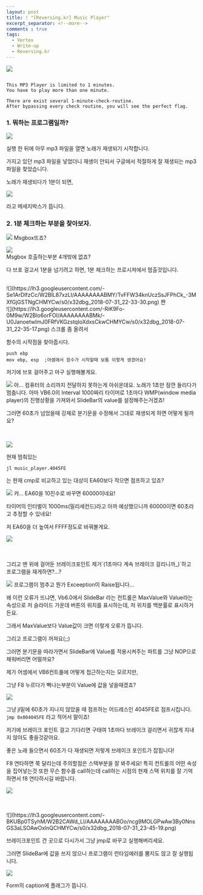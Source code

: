 ```yaml
---
layout: post
title: ! "[Reversing.kr] Music Player"
excerpt_separator: <!--more-->
comments : true
tags:
  - Vertex
  - Write-up
  - Reversing.kr
---
```


![](https://lh3.googleusercontent.com/-Mt00QAWaO-k/W2B3xJuz2oI/AAAAAAAABPA/EuQssWCqiIoS-kW0ZX7LwJltNjWTZJnvwCHMYCw/s0/Music_Player_2018-07-31_23-52-45.png)


<!--more-->

```

This MP3 Player is limited to 1 minutes.
You have to play more than one minute.

There are exist several 1-minute-check-routine.
After bypassing every check routine, you will see the perfect flag.

```
### 1. 뭐하는 프로그램일까?


![](https://lh3.googleusercontent.com/-m_KjTGlMmCw/W2BOd47MUnI/AAAAAAAABKY/DddJCpqQO_0wkGH4Qs0XYazFrDyRPModQCHMYCw/s0/Music_Player_2018-07-31_20-56-39.png)

실행 한 뒤에 아무 mp3 파일을 열면 노래가 재생되기 시작합니다.

가지고 있던 mp3 파일을 넣었더니 재생이 안되서 구글에서 적절하게 잘 재생되는 mp3 파일을 찾았습니다.


노래가 재생되다가 1분이 되면,

![](https://lh3.googleusercontent.com/-fQ6lyRDjddg/W2BQvhfV3dI/AAAAAAAABLk/wOHnDbbQkmUZEEtIQPCEz8XqV6U_Oa9ygCHMYCw/s0/haroopad_2018-07-31_21-06-22.png)

라고 메세지박스가 뜹니다.


### 2. 1분 체크하는 부분을 찾아보자.

![](https://lh3.googleusercontent.com/-wh_I2GICV4E/W2BRDuKU2iI/AAAAAAAABL0/TZxwZiAxxzwmRFpZIG-fvRfXhuHcJ0eUgCHMYCw/s0/2018-07-31_21-07-43.png)
Msgbox뜨죠? 
<br>


![](https://lh3.googleusercontent.com/-TjezzzNx46A/W2BRgud_MjI/AAAAAAAABMI/tgbJ8hssdlYoyGCzEH64ygyWsmtVK5XwACHMYCw/s0/x32dbg_2018-07-31_21-09-38.png)
<br>
Msgbox 호출하는부분 4개밖에 없죠?

다 브포 걸고서 1분을 넘기려고 하면, 1분 체크하는 프로시져에서 멈출것입니다.

<br>
![](https://lh3.googleusercontent.com/-Se1ArDlfzCc/W2BlL87xzLI/AAAAAAAABMY/TvFFW34knUczSsJFPhCk_-3MXfGjGSTNgCHMYCw/s0/x32dbg_2018-07-31_22-33-30.png)
쨘

<br>
![](https://lh3.googleusercontent.com/-RiK9Fo-0M9w/W2Blo6orFOI/AAAAAAAABMk/-U0JanoetwImJ0FRfVKGzstqIoXdxsCkwCHMYCw/s0/x32dbg_2018-07-31_22-35-17.png)
스크롤 좀 올려서 

함수의 시작점을 찾아줍시다.
```
push ebp
mov ebp, esp  ;어셈에서 함수가 시작할때 보통 이렇게 생겼어요!
```

저기에 브포 걸어주고 마구 실행해볼게요.



![](https://lh3.googleusercontent.com/-owZnGwrixL0/W2BnqCDNvhI/AAAAAAAABNI/_0Z5J2lHOEgBgrh65tqEneT5kS2OR7iGACHMYCw/s0/2018-07-31_22-43-45.gif)
아... 컴퓨터의 소리까지 전달하지 못하는게 아쉬운데요.
노래가 1초만 잠깐 들리다가 멈춥니다.
아마 VB6.0의 Interval 1000짜리 타이머로 1초마다 WMP(window media player)의 진행상황을 가져와서
SlideBar의 value를 설정해주는거겠죠!

그러면 60초가 넘었을때 강제로 분기문을 수정해서
그대로 재생되게 하면 어떻게 될까요?

<br>

![](https://lh3.googleusercontent.com/-BJsi9040ook/W2BpbfsXbwI/AAAAAAAABNc/V-XwaBbZPOYLO3VKkrtWTEvNIC7O220mQCHMYCw/s0/x32dbg_2018-07-31_22-50-20.png)

현재 멈춰있는 
```
jl music_player.4045FE
```
는 현재 cmp로 비교하고 있는 대상이 EA60보다 작으면 점프하고 있죠?


![](https://lh3.googleusercontent.com/-7P_6YFiK5OI/W2Bp9WR41qI/AAAAAAAABNk/-SrWh7L9Yq8sKtp82Vul9I2F-jG6PCKiACHMYCw/s0/haroopad_2018-07-31_22-53-37.png)
캬... EA60을 10진수로 바꾸면 60000이네요!

타이머의 인터벌이 1000ms(밀리세컨드)라고 아까 예상했으니까 60000이면 60초라고 추정할 수 있네요!

저 EA60을 더 높여서 FFFF정도로 바꿔볼게요.


![](https://lh3.googleusercontent.com/-qEebShI_crM/W2BqenIlqDI/AAAAAAAABNs/TD6nUXw5E5oaJneEAFLkp1cPvU6PbwnVQCHMYCw/s0/x32dbg_2018-07-31_22-56-04.png)

<br>
<br>
그리고 맨 위에 걸어둔 브레이크포인트 제거`(1초마다 계속 브레이크 걸리니까_)`하고 프로그램을 재게하면?...?


![](https://lh3.googleusercontent.com/-c2358ZtcuvU/W2BrbJvcFWI/AAAAAAAABN8/efSV-i7Wvv88ALdIT81PU5LSsYyRigoUACHMYCw/s0/x32dbg_2018-07-31_22-59-58.png)
프로그램이 멈추고 뭔가 Exceeption이 Raise됩니다...

왜 이런 오류가 뜨냐면, Vb6.0에서 SlideBar 라는 컨트롤은 MaxValue와 Value라는 속성으로
저 슬라이드 가운데 버튼의 위치를 표시하는데,
저 위치를 백분률로 표시하거든요.

그래서 MaxValue보다 Value값이 크면 이렇게 오류가 뜹니다.

그리고 프로그램이 꺼져요(;;)

그러면 분기문을 따라가면서 SlideBar에 Value를 적용시켜주는 파트를 그냥 NOP으로 채워버리면 어떨까요?

제가 어셈에서 VB6컨트롤에 어떻게 접근하는지는 모르지만,

그냥 F8 누르다가 뻑나는부분이 Value에 값을 넣을때겠죠?


![](https://lh3.googleusercontent.com/-sSwsvCVevqo/W2Bs6bNUVHI/AAAAAAAABOM/j62yA-Fm_KA-GCZv74KirWGotCvsRuQcQCHMYCw/s0/x32dbg_2018-07-31_23-06-19.png)

그냥 jl밑에 60초가 지나지 않았을 때 점프하는 어드레스인 4045FE로 점프시킵니다.
`jmp 0x004045FE` 라고 적어서 말이죠!

저기에 브레이크 포인트 걸고 기다리면 구태여 1초마다 브레이크 걸리면서 귀찮게 지내지 않아도 좋을것같아요.

좋은 노래 들으면서 60초가 다 재생되면 저렇게 브레이크 포인트가 잡힙니다!

F8 연타하면 쭉 달리는데 주의할점은 스택부분을 잘 봐주세요!
특히 컨트롤의 어떤 속성을 집어넣는것 또한 무슨 함수를 call하는데 
call하는 시점의 현재 스택 위치를 잘 기억하면서 f8 연타하시길 바랍니다.


![](https://lh3.googleusercontent.com/-Jf6lFb07WWY/W2B1BTV2AyI/AAAAAAAABOk/ALapoda6viU9MRuINuw7-8FdwnYl9HGEwCHMYCw/s0/2018-07-31_23-34-52.gif)


<br>
<br>
![](https://lh3.googleusercontent.com/-BKUBp0TSyhM/W2B2CAWd_LI/AAAAAAAABOo/ncg9MOLGPwAw3By0NnsGS3aLSOAwOxlnQCHMYCw/s0/x32dbg_2018-07-31_23-45-19.png)

브레이크포인트 건 곳으로 다시가서 그냥 jmp로 바꾸고 실행해버리세요.

그러면 SlideBar에 값을 쓰지 않으니 프로그램이 런타임에러를 뿜지도 않고 잘 실행됩니다.

![](https://lh3.googleusercontent.com/-JkqLisduIOQ/W2B2h83BM3I/AAAAAAAABOw/4Dt5twK0rUQnO-rnIrfYYxSL8GvuvB2xACHMYCw/s0/x32dbg_2018-07-31_23-46-52.png)

Form의 caption에 플래그가 뜹니다.
